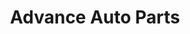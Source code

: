 ---
title: "Advance Auto Parts"
url: /winter-springs/advance-auto-parts-east-state-hwy-434/
shop: car parts
---